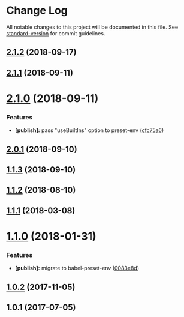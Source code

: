 # Change Log

All notable changes to this project will be documented in this file. See [standard-version](https://github.com/conventional-changelog/standard-version) for commit guidelines.

<a name="2.1.2"></a>
## [2.1.2](https://github.com/JetBrains/babel-preset/compare/v2.1.1...v2.1.2) (2018-09-17)



<a name="2.1.1"></a>
## [2.1.1](https://github.com/JetBrains/babel-preset/compare/v2.1.0...v2.1.1) (2018-09-11)



<a name="2.1.0"></a>
# [2.1.0](https://github.com/JetBrains/babel-preset/compare/v2.0.1...v2.1.0) (2018-09-11)


### Features

* **[publish]:** pass "useBuiltIns" option to preset-env ([cfc75a6](https://github.com/JetBrains/babel-preset/commit/cfc75a6))



<a name="2.0.1"></a>
## [2.0.1](https://github.com/JetBrains/babel-preset/compare/v1.1.3...v2.0.1) (2018-09-10)



<a name="1.1.3"></a>
## [1.1.3](https://github.com/JetBrains/babel-preset/compare/v1.1.2...v1.1.3) (2018-09-10)



<a name="1.1.2"></a>
## [1.1.2](https://github.com/JetBrains/babel-preset/compare/v1.1.1...v1.1.2) (2018-08-10)



<a name="1.1.1"></a>
## [1.1.1](https://github.com/JetBrains/babel-preset/compare/v1.1.0...v1.1.1) (2018-03-08)



<a name="1.1.0"></a>
# [1.1.0](https://github.com/JetBrains/babel-preset/compare/v1.0.2...v1.1.0) (2018-01-31)


### Features

* **[publish]:** migrate to babel-preset-env ([0083e8d](https://github.com/JetBrains/babel-preset/commit/0083e8d))



<a name="1.0.2"></a>
## [1.0.2](https://github.com/JetBrains/babel-preset/compare/v1.0.1...v1.0.2) (2017-11-05)



<a name="1.0.1"></a>
## 1.0.1 (2017-07-05)
